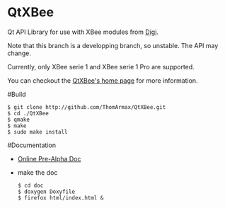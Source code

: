 # QtXBee
Qt API Library for use with XBee modules from [Digi](http://www.digi.com/products/wireless-wired-embedded-solutions/zigbee-rf-modules/).

Note that this branch is a developping branch, so unstable.
The API may change.

Currently, only XBee serie 1 and XBee serie 1 Pro are supported.

You can checkout the [QtXBee's home page](http://thomarmax.github.io/QtXBee/ "home page") for more information.

#Build
```
$ git clone http://github.com/ThomArmax/QtXBee.git
$ cd ./QtXBee
$ qmake
$ make
$ sudo make install
```

#Documentation
 - [Online Pre-Alpha Doc](http://thomarmax.github.io/QtXBee/doc/pre_alpha/index.html "Online Pre-Alpha Doc")
 - make the doc
 
   ```
   $ cd doc
   $ doxygen Doxyfile
   $ firefox html/index.html &
   ```
   
